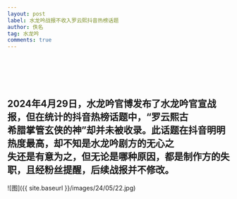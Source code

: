 ```yaml
---
layout: post
label: 水龙吟战报不收入罗云熙抖音热榜话题
author: 佚名
tag: 水龙吟
comments: true
---
```



<br><br><br>2024年4月29日，水龙吟官博发布了水龙吟官宣战报，但在统计的抖音热榜话题中，“罗云熙古
<br>希腊掌管玄侠的神”却并未被收录。此话题在抖音明明热度最高，却不知是水龙吟剧方的无心之
<br>失还是有意为之，但无论是哪种原因，都是制作方的失职，且经粉丝提醒，后续战报并不修改。
---

![图]({{ site.baseurl }}/images/24/05/22.jpg)
